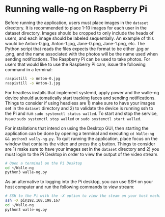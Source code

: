 # Running walle-ng on Raspberry Pi

Before running the application, users must place images in the ```dataset``` directory. It is recommended to place 1-10 images for each user in the dataset directory. Images should be cropped to only include the heads of users, and each image should be labeled sequentially. An example of this would be Anton-0.jpg, Anton-1.jpg, Jane-0.png, Jane-1.png, etc. The Python script that reads the files expects the format to be either .jpg or .png, and the name associated with the photos will be the name used when sending notifications. The Raspberry Pi can be used to take photos. For users that would like to use the Raspberry Pi cam, issue the following command in a terminal:

```bash
raspistill -o Anton-0.jpg
raspistill -o Anton-1.jpg
```

For headless installs that implement systemd, apply power and the walle-ng device should automatically start tracking faces and sending notifications. Things to consider if using headless are 1) make sure to have your images set in the ```dataset``` directory and 2) to validate the device is running ssh to the Pi and run ```sudo systemctl status walled```. To start and stop the service, issue ```sudo systemctl stop walled``` or ```sudo systemctl start walled```.

For installations that intend on using the Desktop GUI, then starting the application can be done by opening a terminal and executing ```cd Walle-ng && python3 wally-ng.py```. To quit running the application, place focus on the window that contains the video and press the ```q``` button. Things to consider are 1) make sure to have your images set in the ```dataset``` directory and 2) you must login to the Pi Desktop in order to view the output of the video stream. 

```bash
# Open a terminal on the Pi Desktop
cd ~/Walle-ng
python3 walle-ng.py
```

As an alternative to logging into the Pi desktop, you can use SSH on your host computer and run the following commands to view stream:

```bash
# SSH to the Pi with the -X option to view the steam on your host machine
ssh -X pi@192.168.198.167
cd ~/Walle-ng
python3 walle-ng.py
```
